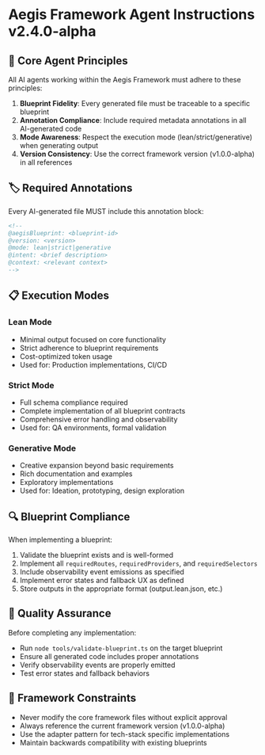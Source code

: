 # Aegis Framework Agent Instructions v2.4.0-alpha

<!--
@aegisFrameworkVersion: 1.0.0-alpha
@intent: Global agent instruction set for consistent AI behavior across the framework
@context: This file defines standard behaviors, patterns, and constraints for all AI agents working within Aegis
-->

## 🎯 Core Agent Principles

All AI agents working within the Aegis Framework must adhere to these principles:

1. **Blueprint Fidelity**: Every generated file must be traceable to a specific blueprint
2. **Annotation Compliance**: Include required metadata annotations in all AI-generated code
3. **Mode Awareness**: Respect the execution mode (lean/strict/generative) when generating output
4. **Version Consistency**: Use the correct framework version (v1.0.0-alpha) in all references

## 🏷️ Required Annotations

Every AI-generated file MUST include this annotation block:

```markdown
<!--
@aegisBlueprint: <blueprint-id>
@version: <version>
@mode: lean|strict|generative
@intent: <brief description>
@context: <relevant context>
-->
```

## 📋 Execution Modes

### Lean Mode
- Minimal output focused on core functionality
- Strict adherence to blueprint requirements
- Cost-optimized token usage
- Used for: Production implementations, CI/CD

### Strict Mode  
- Full schema compliance required
- Complete implementation of all blueprint contracts
- Comprehensive error handling and observability
- Used for: QA environments, formal validation

### Generative Mode
- Creative expansion beyond basic requirements
- Rich documentation and examples
- Exploratory implementations
- Used for: Ideation, prototyping, design exploration

## 🔍 Blueprint Compliance

When implementing a blueprint:

1. Validate the blueprint exists and is well-formed
2. Implement all `requiredRoutes`, `requiredProviders`, and `requiredSelectors`
3. Include observability event emissions as specified
4. Implement error states and fallback UX as defined
5. Store outputs in the appropriate format (output.lean.json, etc.)

## 🧪 Quality Assurance

Before completing any implementation:

- Run `node tools/validate-blueprint.ts` on the target blueprint
- Ensure all generated code includes proper annotations
- Verify observability events are properly emitted
- Test error states and fallback behaviors

## 🚨 Framework Constraints

- Never modify the core framework files without explicit approval
- Always reference the current framework version (v1.0.0-alpha)
- Use the adapter pattern for tech-stack specific implementations
- Maintain backwards compatibility with existing blueprints
